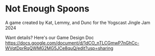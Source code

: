 # Not Enough Spoons
A game created by Kat, Lemmy, and Dunc for the Yogscast Jingle Jam 2024

Want details? Here's our Game Design Doc
https://docs.google.com/document/d/1dCO_nTLCGmwP7nGhCc-WVqtDprRqQWMG2MG5JCe8quQ/edit?usp=sharing
